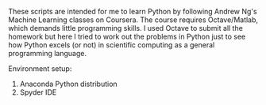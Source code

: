 These scripts are intended for me to learn Python by following Andrew Ng's Machine Learning classes on Coursera. The course requires Octave/Matlab, which demands little programming skills. I used Octave to submit all the homework but here I tried to work out the problems in Python just to see how Python excels (or not) in scientific computing as a general programming language.

Environment setup:
1.  Anaconda Python distribution
2.  Spyder IDE

